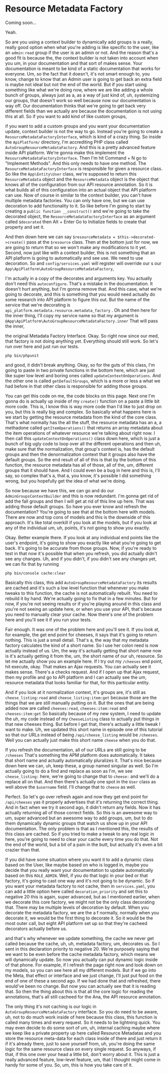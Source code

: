 # Resource Metadata Factory

Coming soon...

Yeah.

So are you using a context builder to dynamically add groups is a really, really good
option when what you're adding is like specific to the user, like an `admin:read` 
group if the user is an admin or not. And the reason that's a good fit is because
the, the context builder is not taken into account when you um, in your documentation
and that sort of makes sense. Your documentation is meant to be kind of a static
documentation that works for everyone. Um, so the fact that it doesn't, it's not
smart enough to, you know, change to know that an Admin user is going to get back an
extra field is maybe not ideal but not the end of the world. But if you start using
something like what we're doing now, where we are like adding a whole bunch of
groups, always just as a, as a way of just kind of, uh, systemizing our groups, that
doesn't work so well because now our documentation is way off. Our documentation
thinks that we're going to get back very different fields than we actually are
because the documentation is not using this at all. So if you want to add kind of
like custom groups,

if you want to add a custom groups and you want your documentation update, context
builder is not the way to go. Instead you're going to create a 
`ResourceMetadataFactoryInterface`, which is kind of a crazy thing. So inside the 
`ApiPlatform/` directory, I'm accrediting PHP class called `AutoGroupResourceMetadataFactory`.
And this is a pretty advanced feature inside API platform. We're gonna make this
implement the `ResourceMetadataFactoryInterface`. Then I'm hit Command + N go to
"Implement Methods". And this only needs to have one method. The `ResourceMetadataFactoryInterface`
is responsible for given a resource class. So like the `App\Entity\User`
class, we're supposed to return this `ResourceMetadata` object and the
`ResourceMetadata` object is the object that knows all of the configuration from our
API resource annotation. So it is what builds all of this configuration into an
actual object that API platform can use. Now of course in similar to the context
builder, you can't have multiple metadata factories. You can only have one, but we
can use decoration to add functionality to it. So like before I'm going to start by
creating a `public function __construct()` and we're going to take the
decorated object, the `ResourceMetadataFactoryInterface` as an argument called
`$decorated` then Alt + Enter Go to Initialize fields to create that property and set it.

And then down here we can say `$resourceMetadata = $this->decorated->create()`
pass at the `$resource` class. Then at the bottom just for now, we are going to return
that so we won't make any modifications to it yet. Second, now just like with a
context builder, this is not something that an API platform is going to automatically
and see use. We need to use decoration. So and `config/services.yaml` will register
will override our s our `App\ApiPlatform\AutoGroupResourceMetadataFactory`,

I'm actually in a copy of the
decorates and arguments key. You actually don't need this `autoconfigure`. That's a
mistake in the documentation. It doesn't hurt anything, but I'm gonna remove that.
And this case, what we're going to decorate, and this is something that you would
need actually do some research into API platform to figure this out. But the name of
the service that we're decorating is `api_platform.metadata.resource.metadata_factory`
. Oh and then here for the inner thing, I'll copy my service name so
that my argument is `@App\ApiPlatform\AutoGroupResourceMetadataFactory.inner`
That will pass the inner,

the original Metadata Factory Interface. Okay. So right now since our med, that
factory is not doing anything yet. Everything should still work. So let's run over
here and just run our tests. 

```terminal
php bin/phpunit
```

and good, it didn't break anything.
Okay, so for the guts of this class, I'm going to paste in two private functions in
the bottom here, which are just like super low level and boring ones called 
`updateContextOnOperations`. And the other one is called `getDefaultGroups`, which is a
more or less a what we had before in that other class is responsible for adding those
groups.

You can get this code on me, the code blocks on this page. Next one I'm gonna do is
actually up inside of my `create()` function on a paste a little bit more code. This is,
I know this is way more code than I'd like to just drop on you, but this is really
big and complex. So basically what happens here is we start by getting the resource
metadata from the kind of the core class. That's what normally has the all the
stuff, the resource metadata has an a, a methadone called `getItemOperations()` that
returns an array metadata about the item operations of whatever resource we're
talking about right now. I then call this `updateContextOnOperations()` class down
here, which is just a bunch of big ugly code to loop over all the different
operations and then uh, make sure that the normalization, that group's context is,
has the default groups and then the denormalization context that it groups also have
the default groups. So the end result of all of this is that by the bottom of this
function, the resource metadata has all of those, all of the, um, different groups
that it should have. And I could even be a bug in here and this is, I'll say, so
complex that's a, that a, you know, it's possible I did something wrong, but you
hopefully get the idea of what we're doing.

So now because we have this, we can go and do our `AdminGroupsContextBuilder` and this
is now redundant. I'm gonna get rid of add the fall groups and then I will get at rid
of this line up here. That was adding those default groups. So have you ever know and
refresh the documentation? You're going to see that at the bottom here with models.
There are now and top cons of models and this is the downside of this approach. It's
like total overkill if you look at the models, but if you look at any of the
individual um, uh, points, it's not going to show you exactly.

Okay. Better example there. If you look at any individual end points like the user's
endpoint, it's going to show you exactly like what you're going to get back. It's
going to be accurate from those groups. Now, if you're ready to test in that now it's
possible that when you refresh, you did actually didn't see any changes. Uh, and if
you didn't, if you didn't see any changes yet, we can fix that by running 

```terminal
php bin/console cache:clear
```

Basically this class, this add `AutoGroupResourceMetadataFactory`
its results are cached and it's such a low level function that whenever you
make tweaks to this function, the cache is not automatically rebuilt. You need to
rebuild it by hand. We're actually going to fix that in a few minutes. But for now,
if you're not seeing results or if you're playing around in this class and you're not
seeing an update here, or when you use your API, that's because you need to manually
clear your cache. Now there's one of the problem here and you'll see it if you run
your tests.

Fair enough. It was one of the problem here and you'll see it. If you look at, for
example, the get end point for cheeses, it says that it's going to return nothing.
This is just a small detail. That's a, the way that my metadata factory calculates
the kind of a short name. So I use her colon reed is now actually instead of us. Um,
the way it's actually getting that short name now is it's actually getting it from
the, um, the short name of our uh, resource. So let me actually show you an example
here. If I try out my `/cheeses` end point, hit execute, okay. That makes an Ajax
requests. You can actually see it makes sense. There's a checks request. And if I
open up that Ajax request, then my profile and go to API platform and I can actually
see the um, resource metadata that looks familiar for that, for this particular
entity.

And if you look at it normalization context, it's groups are, it's still as 
`cheese_listing:read` and `cheese_listing:item:get` because those are
the things that we are still manually putting on it. But the ones that are being
added now are called `cheeses:read`, `cheeses:item:read` and `cheeses:item:get`
So basically because of my new system, I need to update the uh, my code
instead of my `CheeseListing` class to actually put things in that new cheeses thing.
But before I get that, there's actually a little tweak I want to make. Uh, we updated
this short name in episode one of this tutorial so that our URLs instead of being
`/api/cheese_listing` would be `/cheeses`. Well you can actually just make
this short name `cheese` when you do that.

If you refresh the documentation, all of our URLs are still going to be `/cheeses`
That's something the APM platform does automatically. It takes that short
name and actually automatically pluralizes it. That's nice because down here we can,
uh, keep these, a group named singular as well. So I'm actually going to do a find
and replace as soon as I'm, we see `cheese_listing:` here, we're going
to change that to `cheese:` and we'll do a replace all on that. And then there's
actually one spot in the `User` class as well above the `$username` field. I'll change
that to `cheese` as well.

Perfect. So let's go over refresh again and now they get end point for `/api/cheeses`
yas it properly advertises that it's returning the correct thing. And in fact
when we try it second ago, it didn't return any fields. Now it has actually returning
all of those correct fields. So this is an awesome way to um, super advanced but an
awesome way to add groups, um, but to do them dynamically dynamic groups that watch
us show up in your API documentation. The only problem is that as I mentioned this,
the results of this class are cached. So if you tried to make a tweak to any real
logic in here, you're going to need to clear your cache every time you do that. Not
the end of the world, but a bit of a pain in the butt, but actually it's even a bit
crazier than that.

If you did have some situation where you want it to add a dynamic class based on the
User, like maybe based on who is logged in, maybe you decide that you really want
your documentation to update automatically based on this `ROLE_ADMIN`. Well, if you do
that logic in your bed or that factory, it's going to cast one way and it's not going
to be dynamic. So if you want your metadata factory to not cache, then in 
`services.yaml`, you can add a little option here called `decoration_priority` and set this to
negative 20 this is again, super advanced, but as I mentioned earlier, when we
decorate this core factory, we might not be the only class decorating that. There may
be multiple levels of decoration by default. When you decorate the metadata factory,
we are the a f normally, normally when you decorate it, we would be the first thing
to decorate it. So it would be the most outer call, but eight API platform set up so
that they're cacheed decorators actually before us.

and that's why whenever we update something, the cache we never get called because
the cache, uh, uh, metadata factory, um, decorates us. So I sent in this declaration
priority to negative 20. We're purposely saying that we want to be even before the
cache metadata factory, which means we will dynamically update. So now you actually
can put dynamic logic inside of that phone. For example, if I refresh the page right
now and look down on my models, so you can see here all my different models. But if
we go into the Meta, that effect or interface and we just change, I'll just put food
on the end of one of these a second ago. If we had done that and refreshed, there
would've been no change. But now you can actually see that it is reading that. So
then the thing about this is that all the core logic for reading the annotations,
that's all still cacheed for the Ana, the API resource annotation.

The only thing it's not caching is our logic in `AutoGroupResourceMetadataFactory`
interface. So you do need to be aware, uh, not to do much work
inside of here because this class, this function is called many times and every
request. So it needs to be lightning quick. You may even decide to do some sort of
um, uh, internal caching maybe where we keep like a private property up here called
Resource Metadatas and you store the resource meta-data for each class inside of
there and just return it if it's already there, just to save yourself from, uh,
you're doing the same logic for the same resource class on every single request. So
anyways, if that, if this one over your head a little bit, don't worry about it. This
is just a really advanced feature, low-level feature, um, that I thought might come
in handy for some of you. So, um, this is how you take care of it.